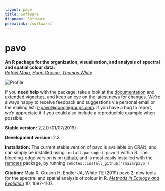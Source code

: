 ```yaml
---
layout: page
title: Software
dispname: Software
permalink: /software/
---
```

# pavo  

**An R package for the organization, visualisation, and analysis of spectral and spatial colour data.**   
[_Rafael Maia_](http://rafaelmaia.net), [_Hugo Gruson_](https://www.normalesup.org/~hgruson/), [_Thomas White_](http://tomwhite.io)

<img src="{{ site.baseurl }}/assets/blog/jndplot.png" title="Profile" class="profile">  

If you **need help** with the package, take a look at the [documentation](http://rafaelmaia.net/pavo/reference/index.html) and [extended vignettes](http://rafaelmaia.net/pavo/articles/pavo.html), and keep an eye on the [latest news](http://rafaelmaia.net/pavo/news/index.html) for changes. We're always happy to receive feedback and suggestions via personal email or the mailing list: [r-pavo@googlegroups.com](mailto:r-pavo@googlegroups.com). If you have a bug to report, we’d appreciate it if you could also include a reproducible example when possible.

**Stable version:** 2.2.0 (01/07/2019)

**Development version:** 2.3

**Installation:** The current stable version of pavo is available on CRAN, and can simply be installed using ```install.packages('pavo')``` within R. The bleeding-edge version is on [github](https://github.com/rmaia/pavo), and is most easily installed with the [remotes](https://github.com/hadley/devtools) package, by running ```remotes::install_github('rmaia/pavo')```.  

**Citation:** Maia R, Gruson H, Endler JA, White TE (2019) pavo 2: new tools for the spectral and spatial analysis of colour in R.  [_Methods in Ecology and Evolution_](http://dx.doi.org/10.1111/2041-210X.13174) 10, 1097-1107. 
